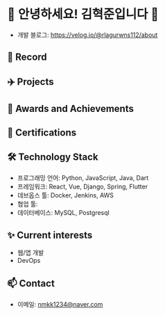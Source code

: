 # 👋 안녕하세요! 김혁준입니다 👋

- 개발 블로그: https://velog.io/@rlagurwns112/about

## 🚀 Record
## ✈️ Projects
## 🏅 Awards and Achievements
## 📜 Certifications
## 🛠️ Technology Stack

- 프로그래밍 언어: Python, JavaScript, Java, Dart
- 프레임워크: React, Vue, Django, Spring, Flutter
- 데브옵스 툴: Docker, Jenkins, AWS
- 협업 툴: 
- 데이터베이스: MySQL, Postgresql

## ✨ Current interests

- 웹/앱 개발
- DevOps

## 📫 Contact

- 이메일: nmkk1234@naver.com

